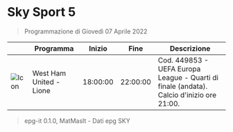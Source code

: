# Sky Sport 5
> Programmazione di Giovedì 07 Aprile 2022

||Programma|Inizio|Fine|Descrizione|
|---|---|---|---|---|
|![Icon](https://guidatv.sky.it/uuid/ee6b70a3-8b16-4ebc-849f-822b1dc29d87/cover?md5ChecksumParam=314d79581cd69f621973f79b5d982f07)|West Ham United - Lione|18:00:00|22:00:00|Cod. 449853 - UEFA Europa League - Quarti di finale (andata). Calcio d&#039;inizio ore 21:00.



 > epg-it 0.1.0, MatMasIt - Dati epg SKY